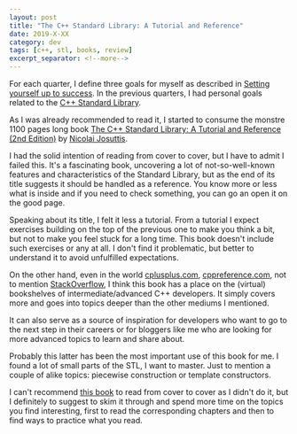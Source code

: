 ```yaml
---
layout: post
title: "The C++ Standard Library: A Tutorial and Reference"
date: 2019-X-XX
category: dev
tags: [c++, stl, books, review]
excerpt_separator: <!--more-->
---
```

For each quarter, I define three goals for myself as described in [Setting yourself up to success](http://sandordargo.com/blog/2018/02/28/setting-yourself-up-to-succeed). In the previous quarters, I had personal goals related to the [C++ Standard Library](http://www.cplusplus.com/reference/).

As I was already recommended to read it, I started to consume the monstre 1100 pages long book [The C++ Standard Library: A Tutorial and Reference (2nd Edition)](https://amzn.to/2HXyku9) by [Nicolai Josuttis](http://www.josuttis.com/).

I had the solid intention of reading from cover to cover, but I have to admit I failed this. It's a fascinating book, uncovering a lot of not-so-well-known features and characteristics of the Standard Library, but as the end of its title suggests it should be handled as a reference. You know more or less what is inside and if you need to check something, you can go an open it on the good page.

Speaking about its title, I felt it less a tutorial. From a tutorial I expect exercises building on the top of the previous one to make you think a bit, but not to make you feel stuck for a long time. This book doesn't include such exercises or any at all. I don't find it problematic, but better to understand it to avoid unfulfilled expectations.

On the other hand, even in the world [cplusplus.com](http://www.cplusplus.com/), [cppreference.com](https://en.cppreference.com/w/), not to mention [StackOverflow](https://stackoverflow.com/), I think this book has a place on the (virtual) bookshelves of intermediate/advanced C++ developers. It simply covers more and goes into topics deeper than the other mediums I mentioned.

It can also serve as a source of inspiration for developers who want to go to the next step in their careers or for bloggers like me who are looking for more advanced topics to learn and share about.

Probably this latter has been the most important use of this book for me. I found a lot of small parts of the STL, I want to master. Just to mention a couple of alike topics: piecewise construction or template constructors.

I can't recommend [this book](https://amzn.to/2HXyku9) to read from cover to cover as I didn't do it, but I definitely to suggest to skim it through and spend more time on the topics you find interesting, first to read the corresponding chapters and then to find ways to practice what you read.